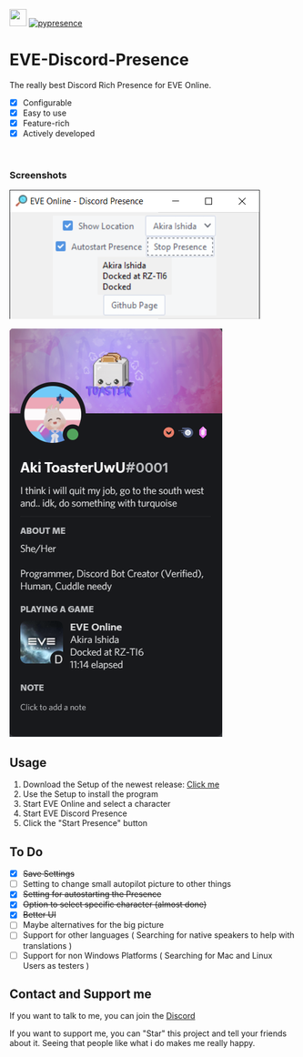 <img height="30px" width="30px" src="icon.ico"> [![pypresence](https://img.shields.io/badge/using-pypresence-00bb88.svg?style=for-the-badge&logo=discord&logoWidth=20)](https://github.com/qwertyquerty/pypresence)
# EVE-Discord-Presence

The really best Discord Rich Presence for EVE Online.

- [x] Configurable
- [x] Easy to use
- [x] Feature-rich
- [x] Actively developed

<br>

### Screenshots

![Program](screenshots/app.png?raw=true)

![Presence](screenshots/presence.png?raw=true)

## Usage

1. Download the Setup of the newest release: [Click me](https://github.com/ToasterUwU/EVE-Discord-Presence/releases/latest)
2. Use the Setup to install the program
3. Start EVE Online and select a character
4. Start EVE Discord Presence
5. Click the "Start Presence" button

## To Do

- [x] ~~Save Settings~~
- [ ] Setting to change small autopilot picture to other things
- [x] ~~Setting for autostarting the Presence~~
- [x] ~~Option to select specific character (almost done)~~
- [x] ~~Better UI~~
- [ ] Maybe alternatives for the big picture
- [ ] Support for other languages ( Searching for native speakers to help with translations )
- [ ] Support for non Windows Platforms ( Searching for Mac and Linux Users as testers )

## Contact and Support me

If you want to talk to me, you can join the [Discord](https://discord.gg/76ZAefBcC4)

If you want to support me, you can "Star" this project and tell your friends about it. Seeing that people like what i do makes me really happy.
